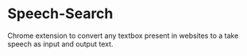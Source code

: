 # Speech-Search
Chrome extension to convert any textbox present in websites to a take speech as input and output text.
